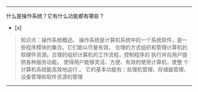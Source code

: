 ---
什么是操作系统？它有什么功能都有哪些？
- [x]  

> 知识点：操作系统概述。
> 操作系统是计算机系统中的一个系统软件，是一些程序模块的集合。它们能以尽量有效、
> 合理的方式组织和管理计算机的软硬件资源。合理的组织计算机的工作流程，控制程序的 执行并向用户提供各种服务功能。
> 使得用户能够灵活、方便、有效的使用计算机，使整 个计算机系统能高效地运行 。
> 它的基本功能有：处理机管理、存储器管理、设备管理和软件资源的管理

---